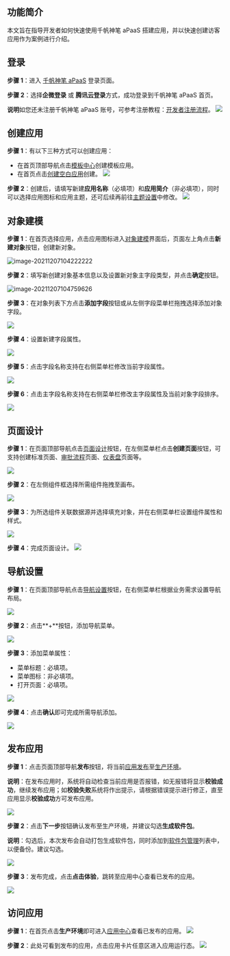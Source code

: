 ## 功能简介

本文旨在指导开发者如何快速使用千帆神笔 aPaaS 搭建应用，并以快速创建访客应用作为案例进行介绍。

## **登录**

**步骤 1**：进入 [千帆神笔 aPaaS](https://apaas-pro.cloud.tencent.com/sign/in) 登录页面。

**步骤 2**：选择**企微登录** 或 **腾讯云登录**方式，成功登录到千帆神笔 aPaaS 首页。

**说明**如您还未注册千帆神笔 aPaaS 账号，可参考注册教程：[开发者注册流程](https://cloud.tencent.com/document/product/1365/68054)。
![](https://qcloudimg.tencent-cloud.cn/raw/b35c2de386ebf64db711aa28cd199519.png)

## **创建应用**

**步骤 1**：有以下三种方式可以创建应用：

- 在首页顶部导航点击[模板中心](https://cloud.tencent.com/document/product/1365/67924)创建模板应用。
- 在首页点击[创建空白应用](https://cloud.tencent.com/document/product/1365/67926)创建。
![](https://qcloudimg.tencent-cloud.cn/raw/3a1f51fc35e2e837a47d6e88a1c2b5ca.png)

**步骤 2**：创建后，请填写新建**应用名称**（必填项）和**应用简介**（非必填项），同时可以选择应用图标和应用主题，还可后续再前往[主题设置](https://cloud.tencent.com/document/product/1365/68030)中修改。
![](https://qcloudimg.tencent-cloud.cn/raw/71cf9c80b343a17215e48d74f694cb0a.png)

## **对象建模**

**步骤 1**：在首页选择应用，点击应用图标进入[对象建模](https://cloud.tencent.com/document/product/1365/67951)界面后，页面左上角点击**新建对象**按钮，创建新对象。

![image-20211207104222222](https://qcloudimg.tencent-cloud.cn/raw/0affb1ce0a4bb2b546f7fc53d6eeca25.png)

**步骤 2**：填写新创建对象基本信息以及设置新对象主字段类型，并点击**确定**按钮。

![image-20211207104759626](https://qcloudimg.tencent-cloud.cn/raw/489692cf86775469a2ab486db8832a2c.png)

**步骤 3**：在对象列表下方点击**添加字段**按钮或从左侧字段菜单栏拖拽选择添加对象字段。

![](https://qcloudimg.tencent-cloud.cn/raw/453a713de7b26c873ff7b043ee524523.png)

**步骤 4**：设置新建字段属性。

![](https://qcloudimg.tencent-cloud.cn/raw/0b7453570b9b06bf28c8a05b74eae64d.png)

**步骤 5**：点击字段名称支持在右侧菜单栏修改当前字段属性。

![](https://qcloudimg.tencent-cloud.cn/raw/e0154b771c13377f20fb0232aee12f69.png)

**步骤 6**：点击主字段名称支持在右侧菜单栏修改主字段属性及当前对象字段排序。

![](https://qcloudimg.tencent-cloud.cn/raw/f5c5a787224751bae9b04bff03d4dd43.png)

## **页面设计**

**步骤 1**：在页面顶部导航点击[页面设计](https://cloud.tencent.com/document/product/1365/67961)按钮，在左侧菜单栏点击**创建页面**按钮，可支持创建标准页面、[审批流程](https://cloud.tencent.com/document/product/1365/67922)页面、[仪表盘](https://cloud.tencent.com/document/product/1365/68022)页面等。

![](https://qcloudimg.tencent-cloud.cn/raw/991f4bf0837a578fdce9af368c48bd7f.png)

**步骤 2**：在左侧组件框选择所需组件拖拽至画布。

![](https://qcloudimg.tencent-cloud.cn/raw/e1ccc0c016f27c43325f79a779dee832.png)

**步骤 3**：为所选组件关联数据源并选择填充对象，并在右侧菜单栏设置组件属性和样式。

![](https://qcloudimg.tencent-cloud.cn/raw/9c9cefeaae0efe34dfe6098228083890.png)

**步骤 4**：完成页面设计。 ![](https://qcloudimg.tencent-cloud.cn/raw/080c460ffd67c513965f338152dd89b8.png)

## **导航设置**

**步骤 1**：在页面顶部导航点击[导航设置](https://cloud.tencent.com/document/product/1365/68027)按钮，在右侧菜单栏根据业务需求设置导航布局。

![](https://qcloudimg.tencent-cloud.cn/raw/108b061a2a0f78bf8fa2223f628d13e5.png)

**步骤 2**：点击**+**按钮，添加导航菜单。

![](https://qcloudimg.tencent-cloud.cn/raw/a1c2fcd2c58cd3df2bc9cb6982e6d8f0.png)

**步骤 3**：添加菜单属性：

- 菜单标题：必填项。
- 菜单图标：非必填项。
- 打开页面：必填项。

![](https://qcloudimg.tencent-cloud.cn/raw/0ee1ca1f9f36451b6f27c8eaea2d2529.png)

**步骤 4**：点击**确认**即可完成所需导航添加。

![](https://qcloudimg.tencent-cloud.cn/raw/64bf324175993857464a3d6d7208641f.png)

## **发布应用**

**步骤 1**：点击页面顶部导航**发布**按钮，将当前[应用发布](https://cloud.tencent.com/document/product/1365/68035)至[生产环境](https://cloud.tencent.com/document/product/1365/68036)。

**说明**：在发布应用时，系统将自动检查当前应用是否报错，如无报错将显示**校验成功**，继续发布应用；如**校验失败**系统将作出提示，请根据错误提示进行修正，直至应用显示**校验成功**方可发布应用。

![](https://qcloudimg.tencent-cloud.cn/raw/2c4790b772af5ad4bed76c8fc5f444b2.png)

**步骤 2**：点击**下一步**按钮确认发布至生产环境，并建议勾选**生成软件包**。

**说明**：勾选后，本次发布会自动打包生成软件包，同时添加到[软件包管理](https://cloud.tencent.com/document/product/1365/68037)列表中，以便备份。建议勾选。

![](https://qcloudimg.tencent-cloud.cn/raw/ffbd80af8d919c436b1ecf57084e4493.png)

**步骤 3**：发布完成，点击**点击体验**，跳转至应用中心查看已发布的应用。

![](https://qcloudimg.tencent-cloud.cn/raw/68dc2d1604f707f97f964b1c73286d79.png)

## **访问应用**

**步骤 1**：在首页点击**生产环境**即可进入[应用中心](https://cloud.tencent.com/document/product/1365/67912)查看已发布的应用。 
![](https://qcloudimg.tencent-cloud.cn/raw/4ff81c3e884442fe6d1907867d56fb5b.png)


**步骤 2**：此处可看到发布的应用，点击应用卡片任意区进入应用运行态。
![](https://qcloudimg.tencent-cloud.cn/raw/9894ea7e81ba9d2b8da885a30c3531ac.png)
